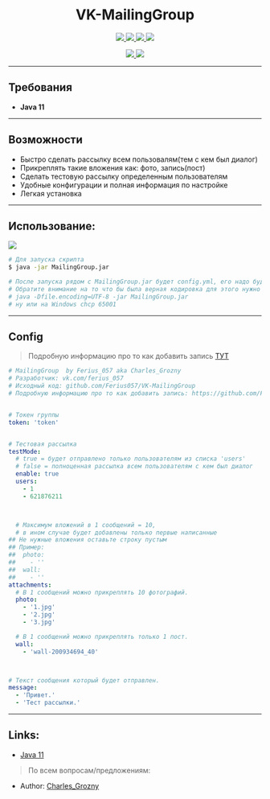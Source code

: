 <h1 align="center">VK-MailingGroup</h1>
<p align="center">
       <a href="https://github.com/Ferius057/VK-MailingGroup/releases/tag/1.1.0">
    <img src="https://img.shields.io/github/v/release/Ferius057/VK-MailingGroup?style=flat-square">
  </a>
    <a href="https://opensource.org/licenses/MIT">
    <img src="https://img.shields.io/badge/Open%20Source-purple.svg">
  </a>
  <a href="https://www.java.com">
    <img src="https://img.shields.io/badge/java_version-11-orange">
  </a>
  <a href="https://github.com/Ferius057/VK-MailingGroup/blob/main/LICENSE">
    <img src="https://img.shields.io/badge/License-MIT-yellow.svg">
  </a>
  <p align="center">
  <a href="https://github.com/Ferius057/VK-MailingGroup/releases/download/1.1.0/MailingGroup.jar">
    <img src="https://img.shields.io/github/downloads/Ferius057/VK-MailingGroup/total?color=6ff00">
  <a href="https://www.donationalerts.com/r/ferius_057">
    <img src="https://img.shields.io/badge/Donate-DonationAlerts-orange.svg">
  </a>
  </p>
</p>

<hr>

## Требования
- **Java 11**

<hr>

## Возможности
- Быстро сделать рассылку всем пользовалям(тем с кем был диалог)
- Прикреплять такие вложения как: фото, запись(пост)
- Сделать тестовую рассылку определенным пользователям
- Удобные конфигурации и полная информация по настройке
- Легкая установка

<hr>

## Использование:
   <a href="https://github.com/Ferius057/VK-MailingGroup/releases/download/1.1.0/MailingGroup.jar">
    <img src="https://img.shields.io/github/downloads/Ferius057/VK-MailingGroup/total?color=6ff00">
  </a>

```bash
# Для запуска скрипта
$ java -jar MailingGroup.jar

# После запуска рядом с MailingGroup.jar будет config.yml, его надо будет настроить.
# Обратите внимание на то что бы была верная кодировка для этого нужно использовать -Dfile.encoding=UTF-8
# java -Dfile.encoding=UTF-8 -jar MailingGroup.jar
# ну или на Windows chcp 65001
```

<hr>

## Config
> Подробную информацию про то как добавить запись [ТУТ](https://github.com/Ferius057/VK-MailingGroup/blob/master/docs/wall.md)
```yml
# MailingGroup  by Ferius_057 aka Charles_Grozny
# Разработчик: vk.com/ferius_057
# Исходный код: github.com/Ferius057/VK-MailingGroup
# Подробную информацию про то как добавить запись: https://github.com/Ferius057/VK-MailingGroup/blob/master/docs/wall.md


# Токен группы
token: 'token'


# Тестовая рассылка
testMode:
  # true = будет отправлено только пользователям из списка 'users'
  # false = полноценная рассылка всем пользователям с кем был диалог
  enable: true
  users:
    - 1
    - 621876211



  # Максимум вложений в 1 сообщений = 10,
  # в ином случае будет добавлены только первые написанные
## Не нужные вложения оставьте строку пустым
## Пример:
##  photo:
##    - ''
##  wall:
##    - ''
attachments:
  # В 1 сообщений можно прикреплять 10 фотографий.
  photo:
    - '1.jpg'
    - '2.jpg'
    - '3.jpg'

  # В 1 сообщений можно прикреплять только 1 пост.
  wall:
    - 'wall-200934694_40'



# Текст сообщения который будет отправлен.
message:
  - 'Привет.'
  - 'Тест рассылки.'
```

<hr>

## Links:
 - [Java 11](https://www.java.com)
 > По всем вопросам/предложениям:
 - Author: [Charles_Grozny](https://vk.me/ferius_057)
